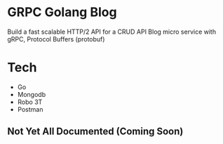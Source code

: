 # GRPC Golang Blog
Build a fast scalable HTTP/2 API for a CRUD API Blog micro service with gRPC, Protocol Buffers (protobuf) 

# Tech
- Go
- Mongodb
- Robo 3T
- Postman

## Not Yet All Documented (Coming Soon)